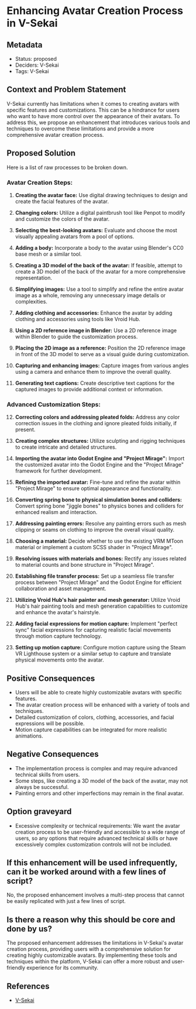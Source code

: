# Enhancing Avatar Creation Process in V-Sekai

## Metadata

- Status: proposed 
- Deciders: V-Sekai
- Tags: V-Sekai

## Context and Problem Statement

V-Sekai currently has limitations when it comes to creating avatars with specific features and customizations. This can be a hindrance for users who want to have more control over the appearance of their avatars. To address this, we propose an enhancement that introduces various tools and techniques to overcome these limitations and provide a more comprehensive avatar creation process.

## Proposed Solution

Here is a list of raw processes to be broken down.

### Avatar Creation Steps:

1. **Creating the avatar face:** Use digital drawing techniques to design and create the facial features of the avatar. 

2. **Changing colors:** Utilize a digital paintbrush tool like Penpot to modify and customize the colors of the avatar.

3. **Selecting the best-looking avatars:** Evaluate and choose the most visually appealing avatars from a pool of options.

4. **Adding a body:** Incorporate a body to the avatar using Blender's CC0 base mesh or a similar tool.

5. **Creating a 3D model of the back of the avatar:** If feasible, attempt to create a 3D model of the back of the avatar for a more comprehensive representation.

6. **Simplifying images:** Use a tool to simplify and refine the entire avatar image as a whole, removing any unnecessary image details or complexities.

7. **Adding clothing and accessories:** Enhance the avatar by adding clothing and accessories using tools like Vroid Hub.

8. **Using a 2D reference image in Blender:** Use a 2D reference image within Blender to guide the customization process.

9. **Placing the 2D image as a reference:** Position the 2D reference image in front of the 3D model to serve as a visual guide during customization.

10. **Capturing and enhancing images:** Capture images from various angles using a camera and enhance them to improve the overall quality.

11. **Generating text captions:** Create descriptive text captions for the captured images to provide additional context or information.

### Advanced Customization Steps:

12. **Correcting colors and addressing pleated folds:** Address any color correction issues in the clothing and ignore pleated folds initially, if present.

13. **Creating complex structures:** Utilize sculpting and rigging techniques to create intricate and detailed structures.

14. **Importing the avatar into Godot Engine and "Project Mirage":** Import the customized avatar into the Godot Engine and the "Project Mirage" framework for further development.

15. **Refining the imported avatar:** Fine-tune and refine the avatar within "Project Mirage" to ensure optimal appearance and functionality.

16. **Converting spring bone to physical simulation bones and colliders:** Convert spring bone "jiggle bones" to physics bones and colliders for enhanced realism and interaction.

17. **Addressing painting errors:** Resolve any painting errors such as mesh clipping or seams on clothing to improve the overall visual quality.

18. **Choosing a material:** Decide whether to use the existing VRM MToon material or implement a custom SCSS shader in "Project Mirage".

19. **Resolving issues with materials and bones:** Rectify any issues related to material counts and bone structure in "Project Mirage".

20. **Establishing file transfer process:** Set up a seamless file transfer process between "Project Mirage" and the Godot Engine for efficient collaboration and asset management.

21. **Utilizing Vroid Hub's hair painter and mesh generator:** Utilize Vroid Hub's hair painting tools and mesh generation capabilities to customize and enhance the avatar's hairstyle.

22. **Adding facial expressions for motion capture:** Implement "perfect sync" facial expressions for capturing realistic facial movements through motion capture technology.

23. **Setting up motion capture:** Configure motion capture using the Steam VR Lighthouse system or a similar setup to capture and translate physical movements onto the avatar.

## Positive Consequences

- Users will be able to create highly customizable avatars with specific features.
- The avatar creation process will be enhanced with a variety of tools and techniques.
- Detailed customization of colors, clothing, accessories, and facial expressions will be possible.
- Motion capture capabilities can be integrated for more realistic animations.

## Negative Consequences

- The implementation process is complex and may require advanced technical skills from users.
- Some steps, like creating a 3D model of the back of the avatar, may not always be successful.
- Painting errors and other imperfections may remain in the final avatar.

## Option graveyard

- Excessive complexity or technical requirements: We want the avatar creation process to be user-friendly and accessible to a wide range of users, so any options that require advanced technical skills or have excessively complex customization controls will not be included.

## If this enhancement will be used infrequently, can it be worked around with a few lines of script?

No, the proposed enhancement involves a multi-step process that cannot be easily replicated with just a few lines of script.

## Is there a reason why this should be core and done by us?

The proposed enhancement addresses the limitations in V-Sekai's avatar creation process, providing users with a comprehensive solution for creating highly customizable avatars. By implementing these tools and techniques within the platform, V-Sekai can offer a more robust and user-friendly experience for its community.

## References

- [V-Sekai](https://v-sekai.org/)